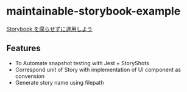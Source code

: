 # maintainable-storybook-example

[Storybook を腐らせずに運用しよう](https://qiita.com/keik/items/e275394d454b8b136826)

## Features

* To Automate snapshot testing with Jest + StoryShots
* Correspond unit of Story with implementation of UI component as convension
* Generate story name using filepath
